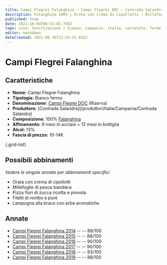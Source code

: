 ```yaml
---
title: Campi Flegrei Falanghina – Campi Flegrei DOC – Contrada Salandra – Campania (IT) – 10-14€ – 3★-5★
description: Falanghina 100% | Orata con crema di cipollotti – Millefoglie di pesce bandiera – Pizza fiori di zucca ricotta e provola – Filetti di rombo e purè – Lampugna alla brace
published: true
date: 2021-10-04T06:51:03.745Z
tags: vino, Vinificazione | bianco, campania, italia, varietale, fermo, Valutazioni | 5 stelle, Prezzi | 10-14€, falanghina, orata con crema di cipollotti, millefoglie di pesce bandiera, pizza fiori di zucca ricotta e provola, filetti di rombo e purè, lampugna alla brace
editor: markdown
dateCreated: 2021-09-30T12:52:51.032Z
---
```


# Campi Flegrei Falanghina

## Caratteristiche
- **Nome:** Campi Flegrei Falanghina
- **Tipologia:** Bianco fermo 
- **Denominazione:** [Campi Flegrei DOC](/denominazioni/Italia/Campania/DOC/Campi-Flegrei) (Riserva) 
- **Produttore:** [Contrada Salandra](/produttori/Italia/Campania/Contrada Salandra) 
- **Composizione:** 100% [Falanghina](/vitigni/Italia/bacca-bianca/Falanghina)
- **Affinamento:** 9 mesi in acciaio + 12 mesi in bottiglia
- **Alcol:** 13%
- **Fascia di prezzo:** 10-14€

{.grid-list}



## Possibili abbinamenti
*Vedere le singole annate per abbinamenti specifici*

- Orata con crema di cipollotti
- Millefoglie di pesce bandiera
- Pizza fiori di zucca ricotta e provola
- Filetti di rombo e purè
- Lampugna alla brace con erbe aromatiche

## Annate
- [Campi Flegrei Falanghina 2014](/vini/Italia/Campania/Contrada-Salandra/Campi-Flegrei-Falanghina/2014) -- <span class="star-4"></span> -- 89/100
- [Campi Flegrei Falanghina 2015](/vini/Italia/Campania/Contrada-Salandra/Campi-Flegrei-Falanghina/2015) -- <span class="star-3"></span> -- 88/100
- [Campi Flegrei Falanghina 2016](/vini/Italia/Campania/Contrada-Salandra/Campi-Flegrei-Falanghina/2016) -- <span class="star-4"></span> -- 90/100
- [Campi Flegrei Falanghina 2017](/vini/Italia/Campania/Contrada-Salandra/Campi-Flegrei-Falanghina/2017) -- <span class="star-4"></span> -- 90/100
- [Campi Flegrei Falanghina 2018](/vini/Italia/Campania/Contrada-Salandra/Campi-Flegrei-Falanghina/2018) -- <span class="star-5"></span> -- 93/100
- [Campi Flegrei Falanghina 2019](/vini/Italia/Campania/Contrada-Salandra/Campi-Flegrei-Falanghina/2019) -- <span class="star-3"></span> -- 88/100
 